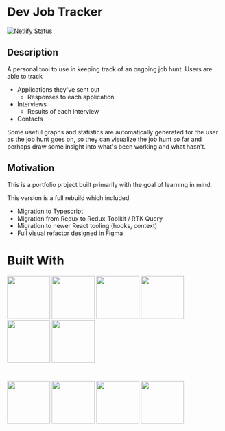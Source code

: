 # Dev Job Tracker

[![Netlify Status](https://api.netlify.com/api/v1/badges/42a6385a-67ec-4752-9c9d-61e461985bbd/deploy-status)](https://app.netlify.com/sites/devjob-trackr/deploys)

## Description

A personal tool to use in keeping track of an ongoing job hunt. Users are able to track

-   Applications they've sent out
    -   Responses to each application
-   Interviews
    -   Results of each interview
-   Contacts

Some useful graphs and statistics are automatically generated for the user as the job hunt goes on, so they can visualize the job hunt so far and perhaps draw some insight into what's been working and what hasn't.

## Motivation

This is a portfolio project built primarily with the goal of learning in mind.

This version is a full rebuild which included

-   Migration to Typescript
-   Migration from Redux to Redux-Toolkit / RTK Query
-   Migration to newer React tooling (hooks, context)
-   Full visual refactor designed in Figma

# Built With

<img src="https://cdn.jsdelivr.net/gh/devicons/devicon/icons/react/react-original.svg" width="100" height="100" />
<img src="https://cdn.jsdelivr.net/gh/devicons/devicon/icons/typescript/typescript-original.svg" width="100" height="100" />
<img src="https://cdn.jsdelivr.net/gh/devicons/devicon/icons/redux/redux-original.svg" width="100" height="100" />
<img src="https://cdn.freebiesupply.com/logos/large/2x/react-router-logo-svg-vector.svg" width="100" height="100" />
<img src="https://cdn.worldvectorlogo.com/logos/styled-components-1.svg" width="100" height="100" />
<img src="https://user-images.githubusercontent.com/38039349/60953119-d3c6f300-a2fc-11e9-9596-4978e5d52180.png" width="100" height="100" />

#

<img src="https://cdn.jsdelivr.net/gh/devicons/devicon/icons/nodejs/nodejs-original-wordmark.svg" width="100" height="100" />
<img src="https://cdn.jsdelivr.net/gh/devicons/devicon/icons/express/express-original-wordmark.svg" width="100" height="100" />
<img src="https://cdn.jsdelivr.net/gh/devicons/devicon/icons/mongodb/mongodb-original-wordmark.svg" width="100" height="100" />
<img src="https://seeklogo.com/images/J/jest-logo-F9901EBBF7-seeklogo.com.png" width="100" height="100" />
